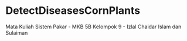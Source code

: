 # DetectDiseasesCornPlants
Mata Kuliah Sistem Pakar - MKB 5B
Kelompok 9 - Izlal Chaidar Islam dan Sulaiman
